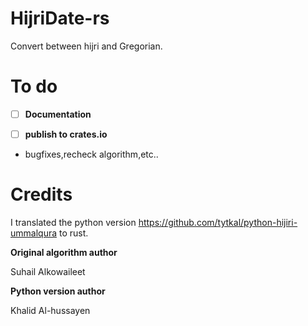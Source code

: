 # HijriDate-rs

Convert between hijri and Gregorian.

# To do

- [ ] **Documentation**

- [ ] **publish to crates.io**

- bugfixes,recheck algorithm,etc..


# Credits
I translated the python version https://github.com/tytkal/python-hijiri-ummalqura to rust.

**Original algorithm author**

Suhail Alkowaileet 

**Python version author**

Khalid Al-hussayen

